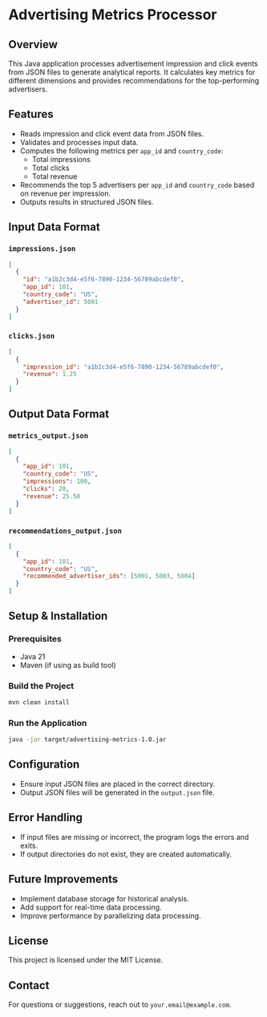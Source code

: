 # Advertising Metrics Processor

## Overview
This Java application processes advertisement impression and click events from JSON files to generate analytical reports. It calculates key metrics for different dimensions and provides recommendations for the top-performing advertisers.

## Features
- Reads impression and click event data from JSON files.
- Validates and processes input data.
- Computes the following metrics per `app_id` and `country_code`:
    - Total impressions
    - Total clicks
    - Total revenue
- Recommends the top 5 advertisers per `app_id` and `country_code` based on revenue per impression.
- Outputs results in structured JSON files.

## Input Data Format

### `impressions.json`
```json
[
  {
    "id": "a1b2c3d4-e5f6-7890-1234-56789abcdef0",
    "app_id": 101,
    "country_code": "US",
    "advertiser_id": 5001
  }
]
```

### `clicks.json`
```json
[
  {
    "impression_id": "a1b2c3d4-e5f6-7890-1234-56789abcdef0",
    "revenue": 1.25
  }
]
```

## Output Data Format

### `metrics_output.json`
```json
[
  {
    "app_id": 101,
    "country_code": "US",
    "impressions": 100,
    "clicks": 20,
    "revenue": 25.50
  }
]
```

### `recommendations_output.json`
```json
[
  {
    "app_id": 101,
    "country_code": "US",
    "recommended_advertiser_ids": [5001, 5003, 5004]
  }
]
```

## Setup & Installation

### Prerequisites
- Java 21
- Maven (if using as build tool)

### Build the Project
```sh
mvn clean install
```

### Run the Application
```sh
java -jar target/advertising-metrics-1.0.jar
```

## Configuration
- Ensure input JSON files are placed in the correct directory.
- Output JSON files will be generated in the `output.json` file.

## Error Handling
- If input files are missing or incorrect, the program logs the errors and exits.
- If output directories do not exist, they are created automatically.

## Future Improvements
- Implement database storage for historical analysis.
- Add support for real-time data processing.
- Improve performance by parallelizing data processing.

## License
This project is licensed under the MIT License.

## Contact
For questions or suggestions, reach out to `your.email@example.com`.

